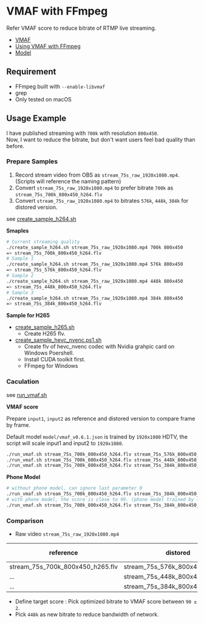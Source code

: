# VMAF with FFmpeg

Refer VMAF score to reduce bitrate of RTMP live streaming.

* [VMAF](https://github.com/Netflix/vmaf)
* [Using VMAF with FFmpeg](https://github.com/Netflix/vmaf/blob/master/resource/doc/ffmpeg.md)
* [Model](https://github.com/Netflix/vmaf/blob/master/resource/doc/models.md)

## Requirement

* FFmpeg built with `--enable-libvmaf`
* grep
* Only tested on macOS

## Usage Example

I have published streaming with `700k` with resolution `800x450`.  
Now, I want to reduce the bitrate, but don't want users feel bad quality than before.

### Prepare Samples

1. Record stream video from OBS as `stream_75s_raw_1920x1080.mp4`. (Scripts will reference the naming pattern)
2. Convert `stream_75s_raw_1920x1080.mp4` to prefer bitrate `700k` as `stream_75s_700k_800x450_h264.flv`
3. Convert `stream_75s_raw_1920x1080.mp4` to bitrates `576k`, `448k`, `384k` for distored version.

see [create_sample_h264.sh](scripts/create_sample_h264.sh)

**Smaples**

```bash
# Current streaming quality
./create_sample_h264.sh stream_75s_raw_1920x1080.mp4 700k 800x450
=> stream_75s_700k_800x450_h264.flv
# Sample 1
./create_sample_h264.sh stream_75s_raw_1920x1080.mp4 576k 800x450
=> stream_75s_576k_800x450_h264.flv
# Sample 2
./create_sample_h264.sh stream_75s_raw_1920x1080.mp4 448k 800x450
=> stream_75s_448k_800x450_h264.flv
# Sample 3
./create_sample_h264.sh stream_75s_raw_1920x1080.mp4 384k 800x450
=> stream_75s_384k_800x450_h264.flv
```

**Sample for H265**

* [create_sample_h265.sh](scripts/create_sample_h265.sh)
    * Create H265 flv.
* [create_sample_hevc_nvenc.ps1.sh](scripts/create_sample_hevc_nvenc.ps1)
    * Create flv of hevc_nvenc codec with Nvidia grahpic card on Windows Poershell.
    * Install CUDA toolkit first.
    * FFmpeg for Windows

### Caculation

see [run_vmaf.sh](run_vmaf.sh)

**VMAF score**

Prepare `input1`, `input2` as reference and distored version to compare frame by frame.

Default model `model/vmaf_v0.6.1.json` is trained by `1920x1080` HDTV, the script will scale input1 and input2 to `1920x1080`.

```bash
./run_vmaf.sh stream_75s_700k_800x450_h264.flv stream_75s_576k_800x450_h264.flv 1920x1080
./run_vmaf.sh stream_75s_700k_800x450_h264.flv stream_75s_448k_800x450_h264.flv 1920x1080
./run_vmaf.sh stream_75s_700k_800x450_h264.flv stream_75s_384k_800x450_h264.flv 1920x1080
```

**Phone Model**

```bash
# without phone model, can ignore last parameter 0
./run_vmaf.sh stream_75s_700k_800x450_h264.flv stream_75s_384k_800x450_h264.flv 1920x1080 0
# with phone model, the score is close to 99. (phone model trained by lower resolution)
./run_vmaf.sh stream_75s_700k_800x450_h264.flv stream_75s_384k_800x450_h264.flv 1920x1080 1
```

### Comparison

* Raw video `stream_75s_raw_1920x1080.mp4`

| reference                         | distored                          | scale     | vmaf score    |
| ---                               | ---                               | ---       | ---           |
| stream_75s_700k_800x450_h265.flv  | stream_75s_576k_800x450_h264.flv  | 1920x1080 | 91.979802     |
| ...                               | stream_75s_448k_800x450.flv       | 1920x1080 | **90.303380** |
| ...                               | stream_75s_384k_800x450.flv       | 1920x1080 | 88.956422     |

* Define target score : Pick optimized bitrate to VMAF score between `90 ± 2`.
* Pick `448k` as new bitrate to reduce bandwidth of network.
